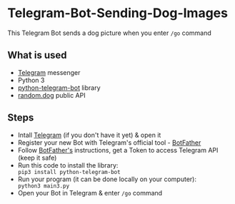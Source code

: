 # Telegram-Bot-Sending-Dog-Images

This Telegram Bot sends a dog picture when you enter <code>/go</code> command<br>

<h2>What is used</h2> 
<ul>
<li><a href="https://telegram.org/">Telegram</a> messenger</li>
<li>Python 3</li> 
<li><a href="https://github.com/python-telegram-bot/python-telegram-bot">python-telegram-bot</a> library</li> 
<li><a href="https://random.dog">random.dog</a> public API</li>
</ul>

<h2>Steps</h2>
<ul>
<li>Intall <a href="https://telegram.org/">Telegram</a> (if you don't have it yet) & open it</li>
<li>Register your new Bot with Telegram's official tool - <a href="https://telegram.me/BotFather">BotFather</a></li>
<li>Follow <a href="https://telegram.me/BotFather">BotFather's</a> instructions, get a Token to access Telegram API (keep it safe)</li>
<li>Run this code to install the library:</li>
<code>pip3 install python-telegram-bot</code><br>
<li>Run your program (it can be done locally on your computer):</li>
<code>python3 main3.py</code><br> 
<li>Open your Bot in Telegram & enter <code>/go</code> command</li>
</ul>
